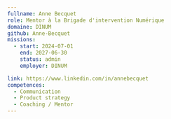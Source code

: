 ```yaml
---
fullname: Anne Becquet
role: Mentor à la Brigade d'intervention Numérique
domaine: DINUM
github: Anne-Becquet
missions:
  - start: 2024-07-01
    end: 2027-06-30
    status: admin
    employer: DINUM

link: https://www.linkedin.com/in/annebecquet
competences:
  - Communication
  - Product strategy
  - Coaching / Mentor
---
```

